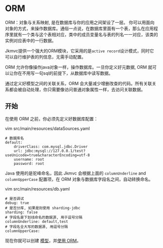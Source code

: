 # ORM

ORM：对象与关系映射, 是在数据库与你的应用之间架设了一层。 你可以用面向对象的方式，来操作数据库。通俗一点说，在数据库里面有一个表，那么在应用程序里就有一个类与这个表相对应，类中的成员变量名与表的列名一一对应，该类的实例对应表中的一行数据。

Jkmvc提供一个强大的ORM模块，它采用的是`active record`设计模式，同时它可以自行维护表的列信息，无需手动配置。

ORM 允许你像操作java对象一样，操作数据库。一旦你定义好元数据, ORM 就可以让你在不用写一句sql的前提下，从数据库中读写数据。 

通过定义好模型之间的关联关系，ORM 会大量减少增删改查的代码。所有关联关系都会被自动处理，你只需要像访问普通对象属性一样，去访问关联数据。

## 开始

在使用 ORM 之前，你必须先定义好数据库配置：

vim src/main/resources/dataSources.yaml

```
# 数据库名
default:
    driverClass: com.mysql.jdbc.Driver
    url: jdbc:mysql://127.0.0.1/test?useUnicode=true&characterEncoding=utf-8
    username: root
    password: root
```

Java 使用的是驼峰命名，因此 Jkmvc 会根据上面的 `columnUnderline` and `columnUpperCase` 配置项，在 ORM 对象与数据库字段名之间，自动转换命名。

vim src/main/resources/db.yaml

```
# 是否调试
debug: true
# 是否分库, 如果是则使用 sharding-jdbc
sharding: false
# 字段名是下划线命名的数据源, 用于逗号分隔
columnUnderline: default,test
# 字段名全大写的数据源, 用逗号分隔
columnUpperCase:
```
 
现在你就可以创建 [模型](model.cn.md)，并[使用 ORM](using.cn.md)。
